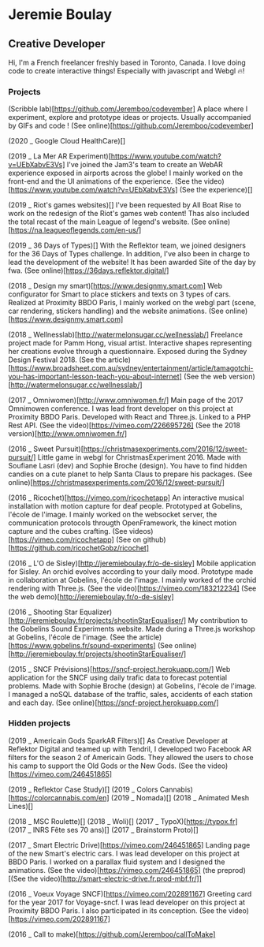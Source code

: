 # Jeremie Boulay

## Creative Developer

Hi,
I'm a French freelancer freshly based in Toronto, Canada.
I love doing code to create interactive things!
Especially with javascript and Webgl 🔥!

### Projects

(Scribble lab)[https://github.com/Jeremboo/codevember]
A place where I experiment, explore and prototype ideas or projects.
Usually accompanied by GIFs and code !
(See online)[https://github.com/Jeremboo/codevember]

(2020 \_ Google Cloud HealthCare)[]

(2019 \_ La Mer AR Experiment)[https://www.youtube.com/watch?v=UEbXabvE3Vs]
I've joined the Jam3's team to create an WebAR experience exposed in airports across the globe!
I mainly worked on the front-end and the UI animations of the experience.
(See the video)[https://www.youtube.com/watch?v=UEbXabvE3Vs]
(See the experience)[]

(2019 \_ Riot's games websites)[]
I've been requested by All Boat Rise to work on the redesign of the Riot's games web content!
Thas also included the total recast of the main League of legend's website.
(See online)[https://na.leagueoflegends.com/en-us/]

(2019 \_ 36 Days of Types)[]
With the Reflektor team, we joined designers for the 36 Days of Types challenge.
In addition, I've also been in charge to lead the development of the website!
It has been awarded Site of the day by fwa.
(See online)[https://36days.reflektor.digital/]

(2018 \_ Design my smart)[https://www.designmy.smart.com]
Web configurator for Smart to place stickers and texts on 3 types of cars.
Realized at Proximity BBDO Paris, I mainly worked on the webgl part
(scene, car rendering, stickers handling) and the website animations.
(See online)[https://www.designmy.smart.com]

(2018 \_ Wellnesslab)[http://watermelonsugar.cc/wellnesslab/]
Freelance project made for Pamm Hong, visual artist.
Interactive shapes representing her creations evolve through a questionnaire.
Exposed during the Sydney Design Festival 2018.
(See the article)[https://www.broadsheet.com.au/sydney/entertainment/article/tamagotchi-you-has-important-lesson-teach-you-about-internet]
(See the web version)[http://watermelonsugar.cc/wellnesslab/]

(2017 \_ Omniwomen)[http://www.omniwomen.fr/]
Main page of the 2017 Omnimowen conference.
I was lead front developer on this project at Proximity BBDO Paris.
Developed with React and Three.js. Linked to a PHP Rest API.
(See the video)[https://vimeo.com/226695726]
(See the 2018 version)[http://www.omniwomen.fr/]

(2016 \_ Sweet Pursuit)[https://christmasexperiments.com/2016/12/sweet-pursuit/]
Little game in webgl for ChristmasExperiment 2016.
Made with Soufiane Lasri (dev) and Sophie Broche (design).
You have to find hidden candies on a cute planet to help Santa Claus to prepare his packages.
(See online)[https://christmasexperiments.com/2016/12/sweet-pursuit/]

(2016 \_ Ricochet)[https://vimeo.com/ricochetapp]
An interactive musical installation with motion capture for deaf people.
Prototyped at Gobelins, l'école de l'image. I mainly worked on the websocket server,
the communication protocols througth OpenFramework, the kinect motion capture and the cubes crafting.
(See videos)[https://vimeo.com/ricochetapp]
(See on github)[https://github.com/ricochetGobz/ricochet]

(2016 \_ L'O de Sisley)[http://jeremieboulay.fr/o-de-sisley]
Mobile application for Sisley. An orchid evolves according to your daily mood.
Prototype made in collaboration at Gobelins, l'école de l'image.
I mainly worked of the orchid rendering with Three.js.
(See the video)[https://vimeo.com/183212234]
(See the web demo)[http://jeremieboulay.fr/o-de-sisley]

(2016 \_ Shooting Star Equalizer)[http://jeremieboulay.fr/projects/shootinStarEqualiser/]
My contribution to the Gobelins Sound Experiments website.
Made during a Three.js workshop at Gobelins, l'école de l'image.
(See the article)[https://www.gobelins.fr/sound-experiments]
(See online)[http://jeremieboulay.fr/projects/shootinStarEqualiser/]

(2015 \_ SNCF Prévisions)[https://sncf-project.herokuapp.com/]
Web application for the SNCF using daily trafic data to forecast potential problems.
Made with Sophie Broche (design) at Gobelins, l'école de l'image.
I managed a noSQL database of the traffic, sales, accidents of each station and each day.
(See online)[https://sncf-project.herokuapp.com/]

### Hidden projects

(2019 \_ Americain Gods SparkAR Filters)[]
As Creative Developer at Reflektor Digital and teamed up with Tendril,
I developed two Facebook AR filters for the season 2 of Americain Gods.
They allowed the users to chose his camp to support the Old Gods or the New Gods.
(See the video)[https://vimeo.com/246451865]

(2019 _ Reflektor Case Study)[]
(2019 _ Colors Cannabis)[https://colorcannabis.com/en]
(2019 _ Nomada)[]
(2018 _ Animated Mesh Lines)[]

(2018 _ MSC Roulette)[]
(2018 _ Woli)[]
(2017 _ TypoX)[https://typox.fr]
(2017 _ INRS Fête ses 70 ans)[]
(2017 \_ Brainstorm Proto)[]

(2017 \_ Smart Electric Drive)[https://vimeo.com/246451865]
Landing page of the new Smart's electric cars.
I was lead developer on this project at BBDO Paris.
I worked on a parallax fluid system and I designed the animations.
(See the video)[https://vimeo.com/246451865] (the preprod)[(See the video)[http://smart-electric-drive.fr.prod-mbf.fr/]]

(2016 \_ Voeux Voyage SNCF)[https://vimeo.com/202891167]
Greeting card for the year 2017 for Voyage-sncf.
I was lead developer on this project at Proximity BBDO Paris.
I also participated in its conception.
(See the video)[https://vimeo.com/202891167]

(2016 \_ Call to make)[https://github.com/Jeremboo/callToMake]
